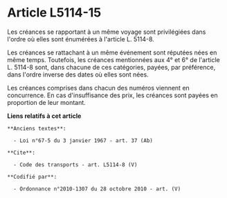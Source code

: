 # Article L5114-15

Les créances se rapportant à un même voyage sont privilégiées dans l'ordre où elles sont énumérées à l'article L. 5114-8.

Les créances se rattachant à un même événement sont réputées nées en même temps. Toutefois, les créances mentionnées aux 4°
et 6° de l'article L. 5114-8 sont, dans chacune de ces catégories, payées, par préférence, dans l'ordre inverse des dates où
elles sont nées. 

Les créances comprises dans chacun des numéros viennent en concurrence. En cas d'insuffisance des prix, les créances sont
payées en proportion de leur montant.

**Liens relatifs à cet article**

	**Anciens textes**:

	  - Loi n°67-5 du 3 janvier 1967 - art. 37 (Ab)

	**Cite**:

	  - Code des transports - art. L5114-8 (V)

	**Codifié par**:

	  - Ordonnance n°2010-1307 du 28 octobre 2010 - art. (V)
